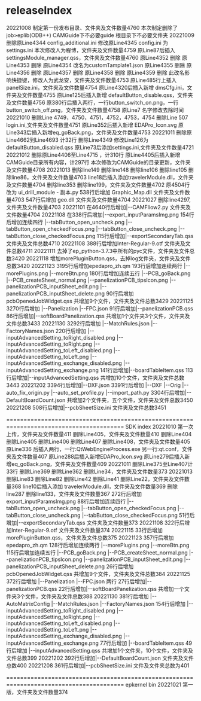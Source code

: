 # releaseIndex
20221008
制定第一份发布目录、文件夹及文件数量4760
本次制定删除了
  job>eplib(ODB++)
  CAMGuide下不必要guide
  根目录下不必要文件夹
20221009
删除原Line4344 config_additional.ini
修改原Line4345 config.ini 为 settings.ini
本次修改人为程博，文件夹及文件数量4759
原Line87后插入 settingsModule_manager.qss，文件夹及文件数量4760
原Line4352 删除
原Line4353 删除
原Line4354 改名为customTamplate1.json
原Line4355 删除
原Line4356 删除
原Line4357 删除
原Line4358 删除
原Line4359 删除
此改名影响快捷键，修改人为武龙安，文件夹及文件数量4753
原Line485行上插入 panelSize.ini，文件夹及文件数量4754
原Line4320后插入新增 dmsCfg.ini，文件夹及文件数量4755
原Line125后插入新增 defaultButton_disable.qss，文件夹及文件数量4756
原380行后插入两行，一行button_switch_on.png，一行button_switch_off.png，文件夹及文件数量4758
原Line7 名字修改去除时间
20221010
删除Line 4749，4750，4751，4752，4753，4754
删除Line 507 login.ini,文件夹及文件数量4751
原Line352后插入新增 EDAPro_Icon.svg
原Line343后插入新增eq_goBack.png，文件夹及文件数量4753
20221011
删除原Line4662到Line4693 计32行
删除Line4349
修改Line126为defaultButton_disabled.qss
原Line73后添加settings.ini,文件夹及文件数量4721
20221012
删除原Line4406至Line4715 ，计310行
原Line4405后插入新增CAMGuide目录所有内容，计297行
本次修改为CAMGuide的目录更新，文件夹及文件数量4708
20221013
删除line149
删除line148
删除line106
删除line105
删除line86，文件夹及文件数量4703
line18后插入添加travelerModule.dll，文件夹及文件数量4704
删除line353
删除line199，文件夹及文件数量4702
原4504行 改为  ui_drill_module - 副本.py
538行后增加  Graphic_Map.dll   文件夹及文件数量4703
547行后增加  geo.dll  文件夹及文件数量4704
20221027
删除line4297,文件夹及文件数量4703
20221101
在4640行后增加|--CAMFliow2.py 文件夹及文件数量4704
20221108
在338行后增加|--export_inputParamsImg.png
154行后增加连续四行
|--tabButton_open_uncheck.png
|--tabButton_open_checkedFocus.png
|--tabButton_close_uncheck.png
|--tabButton_close_checkedFocus.png
115行后增加|--exportSecondaryTab.qss
文件夹及文件总数4710
20221108
388行后增加Inter-Regular-9.otf 文件夹及文件总数4711
20221111
去掉了ep_python-3.7.3中所有的pyc文件，文件夹及文件总数3420
20221118
增加morePluginButton.qss，去掉log文件夹，文件夹及文件总数3420
20221123
3195行后增加epedapro_zh.qm
193行后增加连续两行
|--morePlugins.png
|--moreBtn.png
180行后增加连续五行
|--PCB_goBack.png
|--PCB_createSheet_normal.png
|--panelizationPCB_tipsIcon.png
|--panelizationPCB_inputSheet_edit.png
|--panelizationPCB_inputSheet_delete.png
90行后增加pcbOpenedJobWidget.qss
共增加9个文件，文件夹及文件总数3429
20221125
3270行后增加
|--Panelization
  |--FPC.json
91行后增加|--panelizationPCB.qss
86行后增加|--softBoardPanelization.qss
共增加1个文件夹3个文件，文件夹及文件总数3433
20221130
3292行后增加
|--MatchRules.json
|--FactoryNames.json
220行后增加
|--inputAdvancedSetting_toRight_disabled.png
|--inputAdvancedSetting_toRight.png
|--inputAdvancedSetting_toLeft_disabled.png
|--inputAdvancedSetting_toLeft.png
|--inputAdvancedSetting_exchange_disabled.png
|--inputAdvancedSetting_exchange.png
141行后增加|--boardTableItem.qss
113行后增加|--inputAdvancedSetting.qss
共增加10个文件，文件夹及文件总数3443
20221202
3394行后增加|--DXF.json
3391行后增加
|--DXF
  |--Orig
    |--auto_fix_origin.py
    |--auto_set_profile.py
    |--import_path.py
3304行后增加|--DefaultBoardCount.json
共增加2个文件夹，五个文件，文件夹及文件总数3450
20221208
508行后增加|--pcbSheetSize.ini
文件夹及文件总数3451


========================================================================================
SDK index
20221010
第一次上传，文件夹及文件数量411
删除Line405，文件夹及文件数量410
删除Line404
删除Line405
删除Line406
删除Line407
删除Line408，文件夹及文件数量405
原Line336 后插入两行，一行:QtWebEngineProcess.exe 另一行:qt.conf，文件夹及文件数量407
原Line288后插入新增EDAPro_Icon.svg
原Line279后插入新增eq_goBack.png，文件夹及文件数量409
20221011
删除Line375至Line407计33行
删除Line369
删除Line362
删除Line34，文件夹及文件数量373
20221013
删除Line83
删除Line82
删除Line42
删除Line41
删除Line22，文件夹及文件数量368
line10后插入添加 travelerModule.dll，文件夹及文件数量369
删除line287
删除line133，文件夹及文件数量367
272行后增加export_inputParamsImg.png 
88行后增加连续四行
|--tabButton_open_uncheck.png
|--tabButton_open_checkedFocus.png
|--tabButton_close_uncheck.png
|--tabButton_close_checkedFocus.png
51行后增加|--exportSecondaryTab.qss  文件夹及文件数量373
20221108
322行后增加Inter-Regular-9.otf 文件夹及文件数量374
20221115
33行后增加morePluginButton.qss，文件夹及文件总数375
20221123
357行后增加epedapro_zh.qm
128行后增加连续两行
|--morePlugins.png
|--moreBtn.png
115行后增加连续五行
|--PCB_goBack.png
|--PCB_createSheet_normal.png
|--panelizationPCB_tipsIcon.png
|--panelizationPCB_inputSheet_edit.png
|--panelizationPCB_inputSheet_delete.png
26行后增加pcbOpenedJobWidget.qss
共增加9个文件，文件夹及文件总数384
20221125
372行后增加
|--Panelization
  |--FPC.json 两行
27行后增加|--panelizationPCB.qss
22行后增加|--softBoardPanelization.qss
共增加一个文件夹3个文件，文件夹及文件总数388
20221130
381行后增加
|--AutoMatrixConfig
  |--MatchRules.json
  |--FactoryNames.json
154行后增加
|--inputAdvancedSetting_toRight_disabled.png
|--inputAdvancedSetting_toRight.png
|--inputAdvancedSetting_toLeft_disabled.png
|--inputAdvancedSetting_toLeft.png
|--inputAdvancedSetting_exchange_disabled.png
|--inputAdvancedSetting_exchange.png
77行后增加 |--boardTableItem.qss
49行后增加 |--inputAdvancedSetting.qss
共增加1个文件夹，10个文件，文件夹及文件总数399
20221202
392行后增加|--DefaultBoardCount.json
文件夹及文件总数400
20221208
361行后增加|--pcbSheetSize.ini
文件及文件夹总数为401




========================================================================================
epkernel bin
20221021
第一版，文件夹及文件数量374
